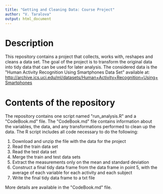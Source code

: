 ```yaml
---
title: "Getting and Cleaning Data: Course Project"
author: "V. Taralova"
output: html_document
---
```


# Description

This repository contains a project that collects, works with, reshapes and cleans a data set. The goal of the project is to transform the original data into tidy data that can be used for later analysis. The considered data is the "Human Activity Recognition Using Smartphones Data Set" available at: <http://archive.ics.uci.edu/ml/datasets/Human+Activity+Recognition+Using+Smartphones> 
 
# Contents of the repository

The repository contains one script named "run_analysis.R" and a "CodeBook.md"
file. The "CodeBook.md" file contains information about the variables, the data, and any transformations performed to clean up the data. The R script  includes all code necessary to do the following:

1. Download and unzip the file with the data for the project
2. Read the train data set 
3. Read the test data set
4. Merge the train and test data sets 
5. Extract the measurements only on the mean and standard deviation 
6. Construct a final tidy data frame from the data frame in point 5, with the average of each variable for each activity and each subject 
7. Write the final tidy data frame to a txt file 

More details are available in the "CodeBook.md" file.
